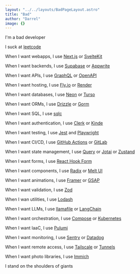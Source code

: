 ```yaml
---
layout: "../../layouts/BadPageLayout.astro"
title: "Bad"
author: "Darrel"
image: {}
---
```


I'm a bad developer

I suck at [leetcode](https://leetcode.com)

When I want webapps, I use [Next.js](https://nextjs.org) or [SvelteKit](https://kit.svelte.dev)

When I want backends, I use [Supabase](https://supabase.com/) or [Appwrite](https://appwrite.io/)

When I want APIs, I use [GraphQL](https://graphql.org/) or [OpenAPI](https://www.openapis.org/)

When I want hosting, I use [Fly.io](https://fly.io/) or [Render](https://www.render.com/)

When I want databases, I use [Neon](https://neon.tech/) or [Turso](https://turso.tech/)

When I want ORMs, I use [Drizzle](https://orm.drizzle.team/) or [Gorm](https://gorm.io/)

When I want SQL, I use [sqlc](https://github.com/sqlc-dev/sqlc)

When I want authentication, I use [Clerk](https://clerk.com/) or [Kinde](https://kinde.com/)

When I want testing, I use [Jest](https://jestjs.io/) and [Playwright](https://https://playwright.dev/)

When I want CI/CD, I use [GitHub Actions](https://github.com/features/actions) or [GitLab](https://about.gitlab.com/)

When I want state management, I use [Query](https://tanstack.com/query/latest) or [Jotai](https://jotai.org/) or [Zustand](https://github.com/pmndrs/zustand)

When I want forms, I use [React Hook Form](https://react-hook-form.com/)

When I want components, I use [Radix](https://radix-ui.com/primitives) or [Melt UI](https://melt-ui.com/)

When I want animations, I use [Framer](https://www.framer.com/motion/) or [GSAP](https://gsap.com/)

When I want validation, I use [Zod](https://zod.dev/)

When I wan utilities, I use [Lodash](https://lodash.com/)

When I want LLMs, I use [llamafile](https://github.com/Mozilla-Ocho/llamafile) or [LangChain](https://www.langchain.com/)

When I want orchestration, I use [Compose](https://docs.docker.com/compose/) or [Kubernetes](https://kubernetes.io/)

When I want IaaC, I use [Pulumi](https://www.pulumi.com/)

When I want monitoring, I use [Sentry](https://posthog.cpm/) or [Datadog](https://www.datadoghq.com/)

When I want remote access, I use [Tailscale](https://tailscale.com/) or [Tunnels](https://www.cloudflare.com/products/tunnel/)

When I want photo libraries, I use [Immich](https://github.com/immich-app/immich)

I stand on the shoulders of giants
